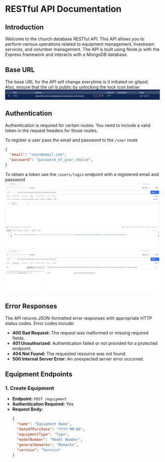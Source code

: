 # RESTful API Documentation

## Introduction

Welcome to the church database RESTful API. This API allows you to perform various operations related to equipment management, livestream services, and volunteer management. The API is built using Node.js with the Express framework and interacts with a MongoDB database.

## Base URL

The base URL for the API will change everytime is it initiated on gitpod.
Also, ensure that the url is public by unlocking the lock icon below:
![base url image](/images/baseurl.png)


## Authentication

Authentication is required for certain routes. You need to include a valid token in the request headers for those routes.

To register a user pass the email and password to the `/user` route
  ```json
  {
    "email": "user@email.com",
    "password": "password_of_your_choice",
  }
```

 To obtain a token use the `/users/login` endpoint with a registered email and password
 ![login image](/images/login.png)
 ![authorisation image](/images/authorisation.png)

## Error Responses

The API returns JSON-formatted error responses with appropriate HTTP status codes. Error codes include:

- **400 Bad Request:** The request was malformed or missing required fields.
- **401 Unauthorized:** Authentication failed or not provided for a protected endpoint.
- **404 Not Found:** The requested resource was not found.
- **500 Internal Server Error:** An unexpected server error occurred.

## Equipment Endpoints

### 1. Create Equipment

- **Endpoint:** `POST /equipment`
- **Authentication Required:** Yes
- **Request Body:**
  ```json
  {
    "name": "Equipment Name",
    "dateOfPurchase": "YYYY-MM-DD",
    "equipmentType": "Type",
    "modelNumber": "Model Number",
    "generalRemarks": "Remarks",
    "service": "Service"
  }
  ```
